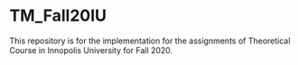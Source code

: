 # TM_Fall20IU
This repository is for the implementation for the assignments of Theoretical Course in Innopolis University for Fall 2020.
